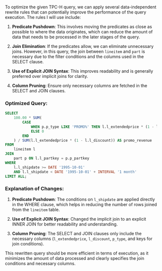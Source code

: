To optimize the given TPC-H query, we can apply several data-independent rewrite rules that can potentially improve the performance of the query execution. The rules I will use include:

1. **Predicate Pushdown**: This involves moving the predicates as close as possible to where the data originates, which can reduce the amount of data that needs to be processed in the later stages of the query.

2. **Join Elimination**: If the predicates allow, we can eliminate unnecessary joins. However, in this query, the join between `lineitem` and `part` is necessary due to the filter conditions and the columns used in the SELECT clause.

3. **Use of Explicit JOIN Syntax**: This improves readability and is generally preferred over implicit joins for clarity.

4. **Column Pruning**: Ensure only necessary columns are fetched in the SELECT and JOIN clauses.

### Optimized Query:

```sql
SELECT 
    100.00 * SUM(
        CASE 
            WHEN p.p_type LIKE 'PROMO%' THEN l.l_extendedprice * (1 - l.l_discount) 
            ELSE 0 
        END
    ) / SUM(l.l_extendedprice * (1 - l.l_discount)) AS promo_revenue
FROM 
    lineitem l
JOIN 
    part p ON l.l_partkey = p.p_partkey
WHERE 
    l.l_shipdate >= DATE '1995-10-01' 
    AND l.l_shipdate < DATE '1995-10-01' + INTERVAL '1 month'
LIMIT ALL;
```

### Explanation of Changes:

1. **Predicate Pushdown**: The conditions on `l_shipdate` are applied directly in the WHERE clause, which helps in reducing the number of rows joined from the `lineitem` table.

2. **Use of Explicit JOIN Syntax**: Changed the implicit join to an explicit INNER JOIN for better readability and understanding.

3. **Column Pruning**: The SELECT and JOIN clauses only include the necessary columns (`l_extendedprice`, `l_discount`, `p_type`, and keys for join conditions).

This rewritten query should be more efficient in terms of execution, as it minimizes the amount of data processed and clearly specifies the join conditions and necessary columns.